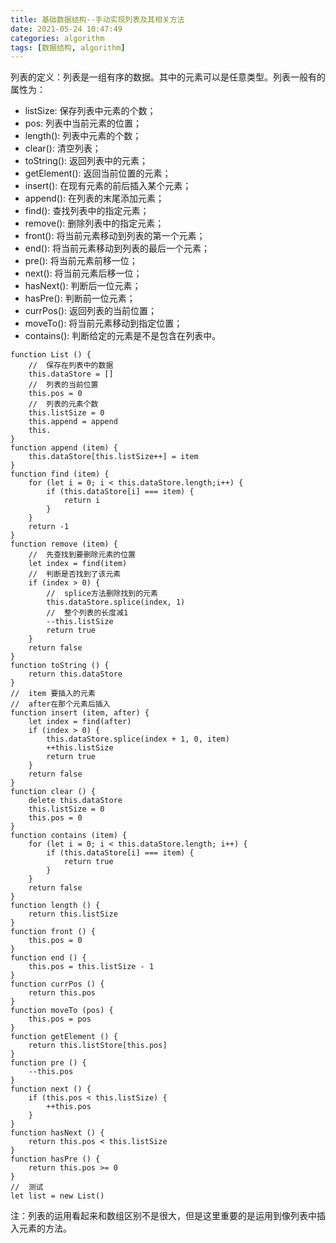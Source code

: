 ```yaml
---
title: 基础数据结构--手动实现列表及其相关方法
date: 2021-05-24 10:47:49
categories: algorithm
tags: [数据结构, algorithm]
---
```

列表的定义：列表是一组有序的数据。其中的元素可以是任意类型。列表一般有的属性为：
+ listSize: 保存列表中元素的个数；
+ pos: 列表中当前元素的位置；
+ length(): 列表中元素的个数；
+ clear(): 清空列表；
+ toString(): 返回列表中的元素；
+ getElement(): 返回当前位置的元素；
+ insert(): 在现有元素的前后插入某个元素；
+ append(): 在列表的末尾添加元素；
+ find(): 查找列表中的指定元素；
+ remove(): 删除列表中的指定元素；
+ front(): 将当前元素移动到列表的第一个元素；
+ end(): 将当前元素移动到列表的最后一个元素；
+ pre(): 将当前元素前移一位；
+ next(): 将当前元素后移一位；
+ hasNext(): 判断后一位元素；
+ hasPre(): 判断前一位元素；
+ currPos(): 返回列表的当前位置；
+ moveTo(): 将当前元素移动到指定位置；
+ contains(): 判断给定的元素是不是包含在列表中。
```
function List () {
    //  保存在列表中的数据
    this.dataStore = []
    //  列表的当前位置
    this.pos = 0
    //  列表的元素个数
    this.listSize = 0
    this.append = append
    this.
}
function append (item) {
    this.dataStore[this.listSize++] = item
}
function find (item) {
    for (let i = 0; i < this.dataStore.length;i++) {
        if (this.dataStore[i] === item) {
            return i
        }
    }
    return -1
}
function remove (item) {
    //  先查找到要删除元素的位置
    let index = find(item)
    //  判断是否找到了该元素
    if (index > 0) {
        //  splice方法删除找到的元素
        this.dataStore.splice(index, 1)
        //  整个列表的长度减1
        --this.listSize
        return true
    }
    return false
}
function toString () {
    return this.dataStore
}
//  item 要插入的元素
//  after在那个元素后插入
function insert (item, after) {
    let index = find(after)
    if (index > 0) {
        this.dataStore.splice(index + 1, 0, item)
        ++this.listSize
        return true
    }
    return false
}
function clear () {
    delete this.dataStore
    this.listSize = 0
    this.pos = 0
}
function contains (item) {
    for (let i = 0; i < this.dataStore.length; i++) {
        if (this.dataStore[i] === item) {
            return true
        }
    }
    return false
}
function length () {
    return this.listSize
}
function front () {
    this.pos = 0
}
function end () {
    this.pos = this.listSize - 1
}
function currPos () {
    return this.pos
}
function moveTo (pos) {
    this.pos = pos
}
function getElement () {
    return this.listStore[this.pos]
}
function pre () {
    --this.pos
}
function next () {
    if (this.pos < this.listSize) {
        ++this.pos
    }
}
function hasNext () {
    return this.pos < this.listSize
}
function hasPre () {
    return this.pos >= 0
}
//  测试
let list = new List()
```
注：列表的运用看起来和数组区别不是很大，但是这里重要的是运用到像列表中插入元素的方法。
